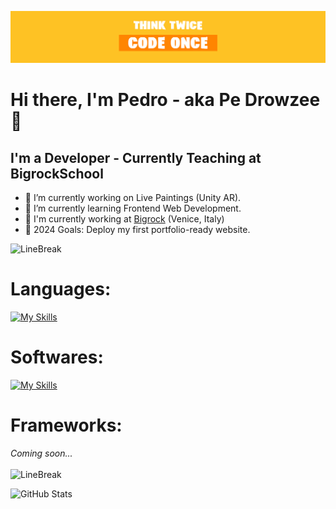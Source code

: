 ![Think twice Code Once](https://raw.githubusercontent.com/RojoPedro/RojoPedro/7b1e0b6364558bc327bb5086d2d4771479fd9436/BannerGithub.jpg)
# Hi there, I'm Pedro - aka Pe Drowzee 👋

## **I'm a Developer - Currently Teaching at BigrockSchool**
 - 🔭 I’m currently working on Live Paintings (Unity AR).
 - 🌱 I’m currently learning Frontend Web Development.
 - 💼 I'm currently working at [Bigrock](https://www.bigrock.it/?gad_source=1&gclid=EAIaIQobChMIl5Sz0YuXhwMVjahoCR28NAGXEAAYASAAEgIi4PD_BwE) (Venice, Italy)
 - 🥅 2024 Goals: Deploy my first portfolio-ready website.

![LineBreak](https://camo.githubusercontent.com/ace7effc2b35cda2c66d5952869af563e851f89e5e1af029cfc9f69c7bebe78d/68747470733a2f2f692e696d6775722e636f6d2f77617856496d762e706e67)

# Languages:
[![My Skills](https://skillicons.dev/icons?i=cs,python,html,css,js)](https://skillicons.dev)
<br/>
# Softwares:
[![My Skills](https://skillicons.dev/icons?i=unity,unreal,vscode)](https://skillicons.dev)
<br/>
# Frameworks:
*Coming soon...*
<br/>
<br/>
![LineBreak](https://camo.githubusercontent.com/ace7effc2b35cda2c66d5952869af563e851f89e5e1af029cfc9f69c7bebe78d/68747470733a2f2f692e696d6775722e636f6d2f77617856496d762e706e67)

![GitHub Stats](https://github-readme-stats.vercel.app/api?username=RojoPedro&theme=nightowl&show_icons=true&hide_border=true&count_private=true)
